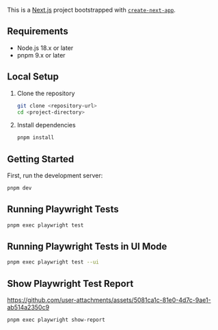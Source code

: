 This is a [Next.js](https://nextjs.org) project bootstrapped with [`create-next-app`](https://nextjs.org/docs/app/api-reference/cli/create-next-app).

## Requirements

- Node.js 18.x or later
- pnpm 9.x or later

## Local Setup

1. Clone the repository

   ```bash
   git clone <repository-url>
   cd <project-directory>
   ```

2. Install dependencies

   ```bash
   pnpm install
   ```

## Getting Started

First, run the development server:

```bash
pnpm dev
```

## Running Playwright Tests

```bash
pnpm exec playwright test
```

## Running Playwright Tests in UI Mode

```bash
pnpm exec playwright test --ui
```

## Show Playwright Test Report

https://github.com/user-attachments/assets/5081ca1c-81e0-4d7c-9ae1-ab514a2350c9



```bash
pnpm exec playwright show-report
```
